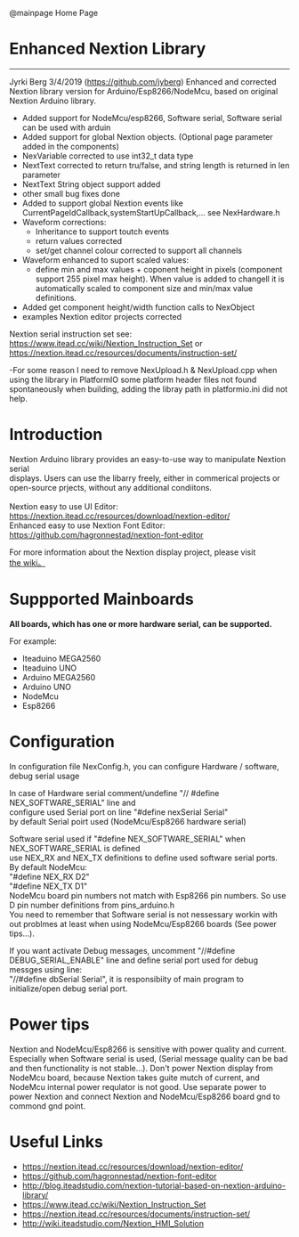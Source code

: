 ﻿@mainpage Home Page

# Enhanced Nextion Library

--------------------------------------------------------------------------------

Jyrki Berg 3/4/2019 (https://github.com/jyberg)
Enhanced and corrected Nextion library version for Arduino/Esp8266/NodeMcu, based on original Nextion Arduino library.

- Added support for NodeMcu/esp8266, Software serial, Software serial can be used with arduin
- Added support for global Nextion objects. (Optional page parameter added in the components)
- NexVariable corrected to use int32_t data type
- NextText corrected to return tru/false, and string length is returned in len parameter
- NextText String object support added
- other small bug fixes done
- Added to support global Nextion events like CurrentPageIdCallback,systemStartUpCallback,... see NexHardware.h
- Waveform corrections:
  - Inheritance to support toutch events
  - return values corrected
  - set/get channel colour corrected to support all channels
- Waveform enhanced to suport scaled values:
  - define min and max values + coponent height in pixels (component support 255 pixel max height). When value is added to changell it is automatically scaled to component size and min/max value definitions.
- Added get component height/width function calls to NexObject  
- examples Nextion editor projects corrected

Nextion serial instruction set see: https://www.itead.cc/wiki/Nextion_Instruction_Set or https://nextion.itead.cc/resources/documents/instruction-set/

-For some reason I need to remove NexUpload.h & NexUpload.cpp when using the library in PlatformIO
  some platform header files not found spontaneously when building, adding the libray path in platformio.ini did not help.

# Introduction

Nextion Arduino library provides an easy-to-use way to manipulate Nextion serial<br />
displays. Users can use the libarry freely, either in commerical projects or <br />
open-source prjects,  without any additional condiitons.<br />
<br />
Nextion easy to use UI Editor: https://nextion.itead.cc/resources/download/nextion-editor/<br />
Enhanced easy to use Nextion Font Editor: https://github.com/hagronnestad/nextion-font-editor<br />

For more information about the Nextion display project, please visit<br /> 
[the wiki。](http://wiki.iteadstudio.com/Nextion_HMI_Solution)<br />

# Suppported Mainboards

**All boards, which has one or more hardware serial, can be supported.**

For example:

  - Iteaduino MEGA2560
  - Iteaduino UNO
  - Arduino MEGA2560
  - Arduino UNO
  - NodeMcu
  - Esp8266

# Configuration

In configuration file NexConfig.h, you can configure Hardware / software, debug serial usage<br />

In case of Hardware serial comment/undefine "// #define NEX_SOFTWARE_SERIAL" line and<br />
configure used Serial port on line "#define nexSerial Serial"<br />
by default Serial poirt used (NodeMcu/Esp8266 hardware serial)  

Software serial used if "#define NEX_SOFTWARE_SERIAL" when NEX_SOFTWARE_SERIAL is defined<br />
use  NEX_RX and NEX_TX definitions to define used software serial ports.<br />
By default NodeMcu:<br />
  "#define NEX_RX D2"  
  "#define NEX_TX D1"  
NodeMcu board pin numbers not match with Esp8266 pin numbers. So use D<x> pin number definitions from pins_arduino.h  
You need to remember that Software serial is not nessessary workin with out problmes at least when using NodeMcu/Esp8266 boards (See power tips...).<br />

If you want activate Debug messages, uncomment "//#define DEBUG_SERIAL_ENABLE" line and define serial port used for debug messges using line:<br />
"//#define dbSerial Serial", it is responsibiity of main program to initialize/open debug serial port.  

# Power tips

Nextion and NodeMcu/Esp8266 is sensitive with power quality and current. Especially when Software serial is used, (Serial message quality can be bad and then functionality is not stable...). Don't power Nextion display from NodeMcu board, because Nextion takes guite mutch of current, and NodeMcu internal power requlator is not good. Use separate power to power Nextion and connect Nextion and NodeMcu/Esp8266 board gnd to commond gnd point.  


# Useful Links
- https://nextion.itead.cc/resources/download/nextion-editor/ 
- https://github.com/hagronnestad/nextion-font-editor 
- http://blog.iteadstudio.com/nextion-tutorial-based-on-nextion-arduino-library/ 
- https://www.itead.cc/wiki/Nextion_Instruction_Set 
- https://nextion.itead.cc/resources/documents/instruction-set/  
- http://wiki.iteadstudio.com/Nextion_HMI_Solution 

